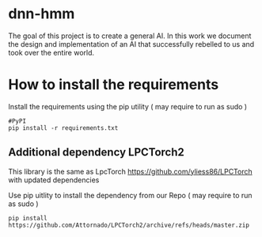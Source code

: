 # dnn-hmm
The goal of this project is to create a general AI. In this work we document the design and implementation of an 
AI that successfully rebelled to us and took over the entire world.

# How to install the requirements
Install the requirements using the pip utility ( may require to run as sudo )

```
#PyPI
pip install -r requirements.txt
```

## Additional dependency LPCTorch2
This library is the same as LpcTorch https://github.com/yliess86/LPCTorch with updated dependencies

Use pip uitlity to install the dependency from our Repo ( may require to run as sudo )
```
pip install https://github.com/Attornado/LPCTorch2/archive/refs/heads/master.zip
```
